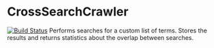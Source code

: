 # CrossSearchCrawler 
[![Build Status](https://travis-ci.org/rywils21/CrossSearchCrawler.svg?branch=master)](https://travis-ci.org/rywils21/CrossSearchCrawler)
Performs searches for a custom list of terms. Stores the results and returns statistics about the overlap between searches.
